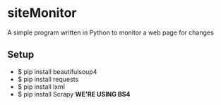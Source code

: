 # siteMonitor
A simple program written in Python to monitor a web page for changes

## Setup
- $ pip install beautifulsoup4
- $ pip install requests
- $ pip install lxml
- $ pip install Scrapy **WE'RE USING BS4**

